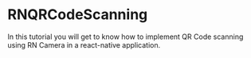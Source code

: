 # RNQRCodeScanning
In this tutorial you will get to know how to implement QR Code scanning using RN Camera in a react-native application.
